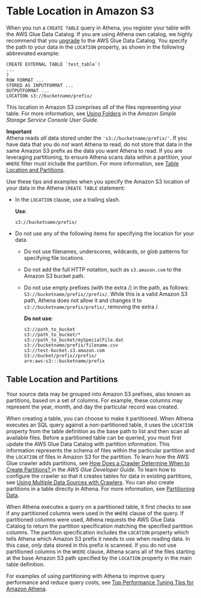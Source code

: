 # Table Location in Amazon S3<a name="tables-location-format"></a>

When you run a `CREATE TABLE` query in Athena, you register your table with the AWS Glue Data Catalog\. If you are using Athena own catalog, we highly recommend that you [upgrade](glue-upgrade.md) to the AWS Glue Data Catalog\. You specify the path to your data in the `LOCATION` property, as shown in the following abbreviated example:

```
CREATE EXTERNAL TABLE `test_table`(
...
)
ROW FORMAT ...
STORED AS INPUTFORMAT ...
OUTPUTFORMAT ...
LOCATION s3://bucketname/prefix/
```

This location in Amazon S3 comprises *all* of the files representing your table\. For more information, see [Using Folders](https://docs.aws.amazon.com/AmazonS3/latest/user-guide/using-folders.html) in the *Amazon Simple Storage Service Console User Guide\.* 

**Important**  
Athena reads *all* data stored under the `'s3://bucketname/prefix/'`\. If you have data that you do *not* want Athena to read, do not store that data in the same Amazon S3 prefix as the data you want Athena to read\. If you are leveraging partitioning, to ensure Athena scans data within a partition, your `WHERE` filter must include the partition\. For more information, see [Table Location and Partitions](#table-location-and-partitions)\.

Use these tips and examples when you specify the Amazon S3 location of your data in the Athena `CREATE TABLE` statement:
+ In the `LOCATION` clause, use a trailing slash\.

   **Use**:

  ```
  s3://bucketname/prefix/
  ```
+ Do not use any of the following items for specifying the location for your data\.
  + Do not use filenames, underscores, wildcards, or glob patterns for specifying file locations\.
  + Do not add the full HTTP notation, such as `s3.amazon.com` to the Amazon S3 bucket path\.
  + Do not use empty prefixes \(with the extra /\) in the path, as follows: `S3://bucketname/prefix//prefix/`\. While this is a valid Amazon S3 path, Athena does not allow it and changes it to `s3://bucketname/prefix/prefix/`, removing the extra /\. 

     **Do not use**:

    ```
    s3://path_to_bucket
    s3://path_to_bucket/*
    s3://path_to_bucket/mySpecialFile.dat
    s3://bucketname/prefix/filename.csv
    s3://test-bucket.s3.amazon.com
    S3://bucket/prefix//prefix/
    arn:aws:s3:::bucketname/prefix
    ```

## Table Location and Partitions<a name="table-location-and-partitions"></a>

 Your source data may be grouped into Amazon S3 prefixes, also known as partitions, based on a set of columns\. For example, these columns may represent the year, month, and day the particular record was created\. 

When creating a table, you can choose to make it partitioned\. When Athena executes an SQL query against a non\-partitioned table, it uses the `LOCATION` property from the table definition as the base path to list and then scan all available files\. Before a partitioned table can be queried, you must first update the AWS Glue Data Catalog with partition information\. This information represents the schema of files within the particular partition and the `LOCATION` of files in Amazon S3 for the partition\. To learn how the AWS Glue crawler adds partitions, see [How Does a Crawler Determine When to Create Partitions? ](https://docs.aws.amazon.com/glue/latest/dg/add-crawler.html#crawler-s3-folder-table-partition) in the *AWS Glue Developer Guide*\. To learn how to configure the crawler so that it creates tables for data in existing partitions, see [Using Multiple Data Sources with Crawlers](glue-best-practices.md#schema-crawlers-data-sources)\. You can also create partitions in a table directly in Athena\. For more information, see [Partitioning Data](partitions.md)\.

When Athena executes a query on a partitioned table, it first checks to see if any partitioned columns were used in the `WHERE` clause of the query\. If partitioned columns were used, Athena requests the AWS Glue Data Catalog to return the partition specification matching the specified partition columns\. The partition specification includes the `LOCATION` property which tells Athena which Amazon S3 prefix it needs to use when reading data\. In this case, *only* data stored in this prefix is scanned\. If you do not use partitioned columns in the `WHERE` clause, Athena scans all of the files starting at the base Amazon S3 path specified by the `LOCATION` property in the main table definition\. 

For examples of using partitioning with Athena to improve query performance and reduce query costs, see [Top Performance Tuning Tips for Amazon Athena](http://aws.amazon.com/blogs/big-data/top-10-performance-tuning-tips-for-amazon-athena/)\.